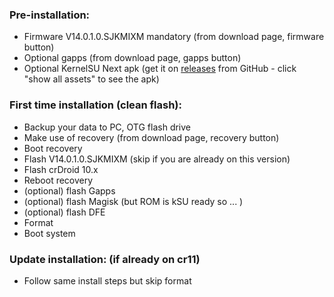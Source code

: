 ### Pre-installation:

* Firmware V14.0.1.0.SJKMIXM mandatory (from download page, firmware button)
* Optional gapps (from download page, gapps button)
* Optional KernelSU Next apk (get it on [releases](https://github.com/rifsxd/KernelSU-Next/releases) from GitHub - click "show all assets" to see the apk)


### First time installation (clean flash):

* Backup your data to PC, OTG flash drive
* Make use of recovery (from download page, recovery button)
* Boot recovery
* Flash V14.0.1.0.SJKMIXM (skip if you are already on this version)
* Flash crDroid 10.x
* Reboot recovery
* (optional) flash Gapps
* (optional) flash Magisk (but ROM is kSU ready so ... )
* (optional) flash DFE
* Format
* Boot system


### Update installation: (if already on cr11)

* Follow same install steps but skip format
